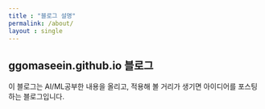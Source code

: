 ```yaml
---
title : "블로그 설명"
permalink: /about/
layout : single
---
```


## ggomaseein.github.io 블로그

이 블로그는 AI/ML공부한 내용을 올리고, 적용해 볼 거리가 생기면 아이디어를 포스팅하는 블로그입니다.


